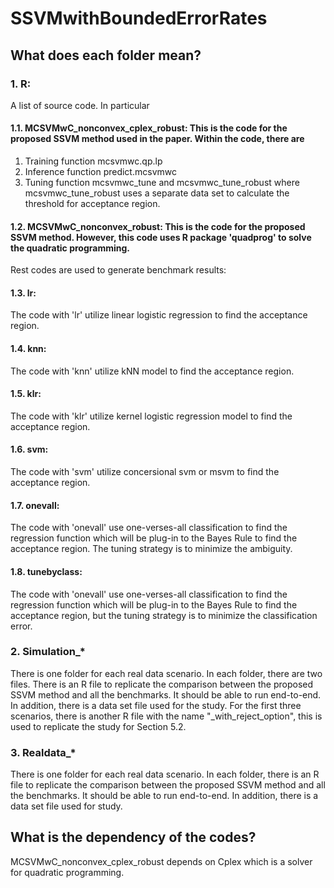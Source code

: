 # SSVMwithBoundedErrorRates

## What does each folder mean?
### 1. R: 
A list of source code. In particular
#### 1.1. MCSVMwC_nonconvex_cplex_robust: This is the code for the proposed SSVM method used in the paper. Within the code, there are
1) Training function mcsvmwc.qp.lp
2) Inference function predict.mcsvmwc
3) Tuning function mcsvmwc_tune and mcsvmwc_tune_robust where mcsvmwc_tune_robust uses a separate data set to calculate the threshold for acceptance region.

#### 1.2. MCSVMwC_nonconvex_robust: This is the code for the proposed SSVM method. However, this code uses R package 'quadprog' to solve the quadratic programming.

Rest codes are used to generate benchmark results:
#### 1.3. lr: 
The code with 'lr' utilize linear logistic regression to find the acceptance region.
#### 1.4. knn: 
The code with 'knn' utilize kNN model to find the acceptance region.
#### 1.5. klr: 
The code with 'klr' utilize kernel logistic regression model to find the acceptance region.
#### 1.6. svm: 
The code with 'svm' utilize concersional svm or msvm to find the acceptance region.
#### 1.7. onevall: 
The code with 'onevall' use one-verses-all classification to find the regression function which will be plug-in to the Bayes Rule to find the acceptance region. The tuning strategy is to minimize the ambiguity.
#### 1.8. tunebyclass: 
The code with 'onevall' use one-verses-all classification to find the regression function which will be plug-in to the Bayes Rule to find the acceptance region, but the tuning strategy is to minimize the classification error. 

### 2. Simulation_* 
There is one folder for each real data scenario. In each folder, there are two files. There is an R file to replicate the comparison between the proposed SSVM method and all the benchmarks. It should be able to run end-to-end. In addition, there is a data set file used for the study. For the first three scenarios, there is another R file with the name "_with_reject_option", this is used to replicate the study for Section 5.2.

### 3. Realdata_* 
There is one folder for each real data scenario. In each folder, there is an R file to replicate the comparison between the proposed SSVM method and all the benchmarks. It should be able to run end-to-end. In addition, there is a data set file used for study.  


## What is the dependency of the codes? 
MCSVMwC_nonconvex_cplex_robust depends on Cplex which is a solver for quadratic programming. 
